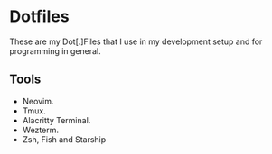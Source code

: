 # Dotfiles

These are my Dot[.]Files that I use in my development setup and for programming in general.

## Tools

- Neovim.
- Tmux.
- Alacritty Terminal.
- Wezterm.
- Zsh, Fish and Starship

